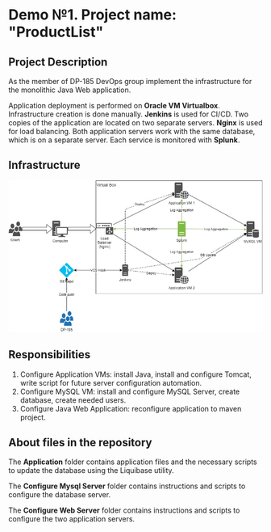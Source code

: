 # Demo №1. Project name: "ProductList"

Project Description
-------------------
As the member of DP-185 DevOps group implement the infrastructure for the monolithic Java Web application.

Application deployment is performed on **Oracle VM Virtualbox**. Infrastructure creation is done manually. **Jenkins** is used for CI/CD. Two copies of the application are located on two separate servers. **Nginx** is used for load balancing. Both application servers work with the same database, which is on a separate server. Each service is monitored with **Splunk**. 

Infrastructure
--------------
![infrastructure](https://github.com/NikolayVolodarets/ITA/blob/master/Demo1/Infrastructure.jpg)

Responsibilities
----------------
1. Configure Application VMs: install Java, install and configure Tomcat, write script for future server configuration automation.
2. Configure MySQL VM: install and configure MySQL Server, create database, create needed users.
3. Configure Java Web Application: reconfigure application to maven project.

About files in the repository
-----------------------------
The **Application** folder contains application files and the necessary scripts to update the database using the Liquibase utility.

The **Configure Mysql Server** folder contains instructions and scripts to configure the database server.

The **Configure Web Server** folder contains instructions and scripts to configure the two application servers.
